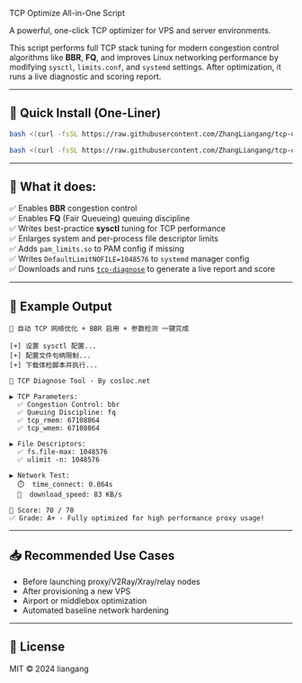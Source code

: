 TCP Optimize All-in-One Script

A powerful, one-click TCP optimizer for VPS and server environments.

This script performs full TCP stack tuning for modern congestion control algorithms like **BBR**, **FQ**, and improves Linux networking performance by modifying `sysctl`, `limits.conf`, and `systemd` settings. After optimization, it runs a live diagnostic and scoring report.

---

## 🚀 Quick Install (One-Liner)

```bash
bash <(curl -fsSL https://raw.githubusercontent.com/ZhangLiangang/tcp-optimize-tool/main/tcp-optimize-all.sh)

bash <(curl -fsSL https://raw.githubusercontent.com/ZhangLiangang/tcp-optimize-tool/main/install.sh)

```

---

## 🔧 What it does:

✅ Enables **BBR** congestion control  
✅ Enables **FQ** (Fair Queueing) queuing discipline  
✅ Writes best-practice **sysctl** tuning for TCP performance  
✅ Enlarges system and per-process file descriptor limits  
✅ Adds `pam_limits.so` to PAM config if missing  
✅ Writes `DefaultLimitNOFILE=1048576` to `systemd` manager config  
✅ Downloads and runs [`tcp-diagnose`](tcp-diagnose.sh) to generate a live report and score

---

## 🧪 Example Output

```
🚀 自动 TCP 网络优化 + BBR 启用 + 参数检测 一键完成

[+] 设置 sysctl 配置...
[+] 配置文件句柄限制...
[+] 下载体检脚本并执行...

🧪 TCP Diagnose Tool - By cosloc.net

▶️ TCP Parameters:
  ✅ Congestion Control: bbr
  ✅ Queuing Discipline: fq
  ✅ tcp_rmem: 67108864
  ✅ tcp_wmem: 67108864

▶️ File Descriptors:
  ✅ fs.file-max: 1048576
  ✅ ulimit -n: 1048576

▶️ Network Test:
  ⏱️  time_connect: 0.064s
  🚀  download_speed: 83 KB/s

🏁 Score: 70 / 70
✅ Grade: A+ - Fully optimized for high performance proxy usage!
```

---

## 📥 Recommended Use Cases

- Before launching proxy/V2Ray/Xray/relay nodes
- After provisioning a new VPS
- Airport or middlebox optimization
- Automated baseline network hardening

---

## 📜 License

MIT © 2024 liangang 
